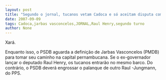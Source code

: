 ```yaml
---
layout: post
title: "Segundo o jornal, tucanos vetam Cadoca e só aceitam disputa com Raul Henry, o queridinho de Jarbas"
date: 2007-09-09
tags: Cadoca,jarbas vasconcelos,JORNAL,Raul Henry,segundo turno
author: None
---
```


Xar&aacute;.

 
Enquanto isso, o PSDB aguarda a defini&ccedil;&atilde;o de Jarbas Vasconcelos (PMDB) para tomar seu caminho na capital pernambucana. Se o ex-governador lan&ccedil;ar o deputado Raul Henry, os tucanos entrar&atilde;o no mesmo barco. Do contr&aacute;rio, o PSDB dever&aacute; engrossar o palanque de outro Raul -Jungmann, do PPS.
&nbsp; 